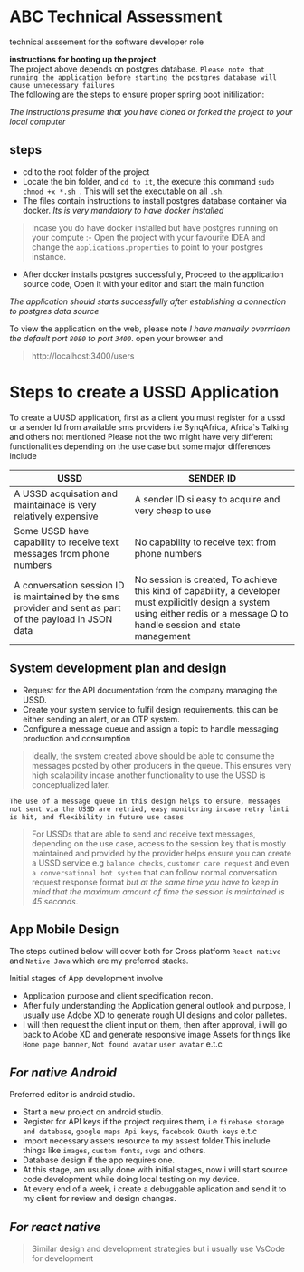 # ABC Technical Assessment
technical asssement for the software developer role  

 **instructions for booting up the project**  
 The project above depends on postgres database. `Please note that running the application before starting the postgres database will cause unnecessary failures`  
 The following are the steps to ensure proper spring boot initilization:
 
 _The instructions presume that you have cloned or forked the project to your local computer_  
 
 ## steps  
 - cd to the root folder of the project
 - Locate the bin folder, and `cd to it`, the execute this command ```sudo chmod +x *.sh ```. This will set the executable on all `.sh`.
 - The files contain instructions to install postgres database container via docker. *Its is very mandatory to have docker installed*
 
  >Incase you do have docker installed but have postgres running on your compute :-
  > Open the project with your favourite IDEA and change the `applications.properties` to point to your postgres instance.
  
  - After docker installs postgres successfully, Proceed to the application source code, Open it with your editor and start the main function
  
  *The application should starts successfully after establishing a connection to postgres data source*
  
  To view the application on the web, please note *I have manually overrriden the default port `8080` to port `3400`*. open your browser and 
  
  > http://localhost:3400/users  
  
  
  # Steps to create a USSD Application
  
  To create a UUSD application, first as a client you must register for a ussd or a sender Id from available sms providers i.e SynqAfrica, Africa`s Talking and others not mentioned
  Please not the two might have very different functionalities depending on the use case but some major differences include  
  
   | USSD | SENDER ID |
| ------ | ------ |
|A USSD acquisation and maintainace is very relatively expensive| A sender ID si easy to acquire and very cheap to use|
|Some USSD have capability to receive text messages from phone numbers |No capability to receive text from phone numbers|
|A conversation session ID is maintained by the sms provider and sent as part of the payload in JSON data|No session is created, To achieve this kind of capability, a developer must expilicitly design a system using either redis or a message Q to handle session and state management

## System development plan and design
- Request for the API documentation from the company managing the USSD.
- Create your system service to fulfil design requirements, this can be either sending an alert, or an OTP system.
- Configure a message queue and assign a topic to handle messaging production and consumption
>Ideally, the system created above should be able to consume the messages posted by other producers in the queue. This ensures very high scalability incase another functionality to use the USSD is conceptualized later.


`The use of a message queue in this design helps to ensure, messages not sent via the USSD are retried, easy monitoring incase retry limti is hit, and flexibility in future use cases`

> For USSDs that are able to send and receive text messages, depending on the use case, access to the session key that is mostly maintained and provided by the provider
> helps ensure you can create a USSD service e.g `balance checks`, `customer care request` and even `a conversational bot system` that can follow normal conversation request response format  _but at the same time you have to keep 
in mind that the maximum amount of time the session is maintained is *45 seconds*_.


## App Mobile Design  

The steps outlined below will cover both for Cross platform `React native` and `Native Java` which are my preferred stacks.

Initial stages of App development involve 
- Application purpose and client specification recon.
- After fully understanding the Application general outlook and purpose, I usually use Adobe XD to generate rough UI designs and color palletes.
- I will then request the client input on them, then after approval, i will go back to Adobe XD and generate responsive image Assets for things like `Home page banner`, `Not found avatar`
`user avatar` e.t.c
## _For native Android_

Preferred editor is android studio.
 - Start a new project on android studio.
 - Register for API keys if the project requires them, i.e `firebase storage and database`, `google maps Api keys`, `facebook OAuth keys` e.t.c
 - Import necessary assets resource to my assest folder.This include things like `images`, `custom fonts`, `svgs` and others.
 - Database design if the app requires one.
 - At this stage, am usually done with initial stages, now i will start source code development while doing local testing on my device. 
 - At every end of a week, i create a debuggable aplication and send it to my client for review and design changes.
 
 ## _For react native_
 
 > Similar design and development strategies but i usually use VsCode for development
 
 

 

